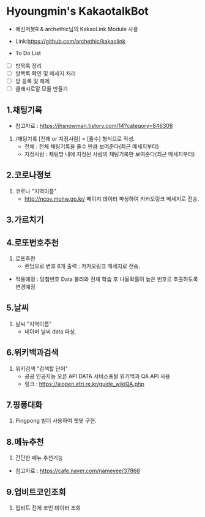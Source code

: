 # Hyoungmin's KakaotalkBot

- 메신저봇R & archethic님의 KakaoLink Module 사용
- Link:https://github.com/archethic/kakaolink

- To Do List
- [ ] 방목록 정리
- [ ] 방목록 확인 및 메세지 처리
- [ ] 방 등록 및 해제
- [ ] 클래시로얄 모듈 만들기

## 1.채팅기록

- 참고자료 : https://jhsnowman.tistory.com/14?category=846308

1. /채팅기록 [전체 or 지정사람] = [줄수] 형식으로 작성.
   - 전체 : 전체 채팅기록을 줄수 만큼 보여준다(최근 메세지부터)
   - 지정사람 : 채팅방 내에 지정된 사람의 채팅기록만 보여준다(최근 메세지부터)

## 2.코로나정보

1. 코로나 "지역이름"
   - http://ncov.mohw.go.kr/ 페이지 데이터 파싱하여 카카오링크 메세지로 전송.

## 3.가르치기

## 4.로또번호추천

1. 로또추천
   - 랜덤으로 변호 6개 출력 : 카카오링크 메세지로 전송.

- 적용예정 : 당첨번호 Data 불러와 전체 학습 후 나올확률이 높은 번호로 추출하도록 변경예정

## 5.날씨

1. 날씨 "지역이름"
   - 네이버 날씨 data 파싱.

## 6.위키백과검색

1. 위키검색 "검색할 단어"
   - 공공 인공지능 오픈 API DATA 서비스포털 위키백과 QA API 사용
   - 링크 : https://aiopen.etri.re.kr/guide_wikiQA.php

## 7.핑퐁대화

1. Pingpong 빌더 사용하여 챗봇 구현.

## 8.메뉴추천

1. 간단한 메뉴 추천기능

- 참고자료 : https://cafe.naver.com/nameyee/37868

## 9.업비트코인조회

1. 업비트 전체 코인 데이터 조회
